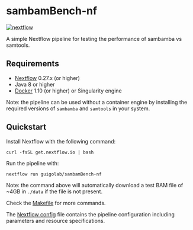 # sambamBench-nf

[![nextflow](https://img.shields.io/badge/nextflow-0.27.6-blue.svg)](https://nextflow.io)

A simple Nextflow pipeline for testing the performance of sambamba vs samtools.

## Requirements

- [Nextflow](https://nextflow.io) 0.27.x (or higher)
- Java 8 or higher
- [Docker](https://www.docker.com) 1.10 (or higher) or Singularity engine

Note: the pipeline can be used without a container engine by installing the required versions of `sambamba` and `samtools` in your system.

## Quickstart

Install Nextflow with the following command:

```
curl -fsSL get.nextflow.io | bash
```

Run the pipeline with:

```
nextflow run guigolab/sambamBench-nf
```

Note: the command above will automatically download a test BAM file of ~4GB in `./data` if the file is not present.

Check the [Makefile](Makefile) for more commands.

The [Nextflow config](nextflow.config) file contains the pipeline configuration including parameters and resource specifications.
